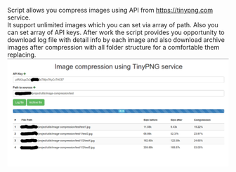 Script allows you compress images using API from https://tinypng.com service.<br />
It support unlimited images which you can set via array of path.  Also you can set array of API keys. 
After work the script provides you opportunity to download log file with detail info by each image and also 
download archive images after compression with all folder structure for a comfortable them replacing.
![alt tag](/example.png)
